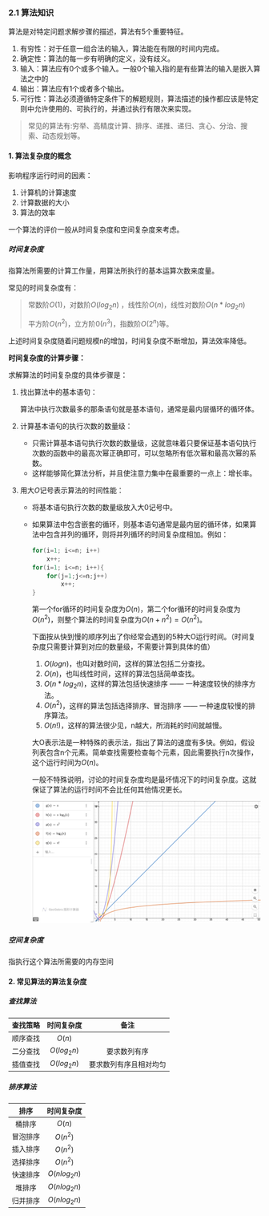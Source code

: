 ### 2.1 算法知识

算法是对特定问题求解步骤的描述，算法有5个重要特征。

1. 有穷性：对于任意一组合法的输入，算法能在有限的时间内完成。
2. 确定性：算法的每一步有明确的定义，没有歧义。
3. 输入：算法应有0个或多个输入。一般0个输入指的是有些算法的输入是嵌入算法之中的
4. 输出：算法应有1个或者多个输出。
5. 可行性：算法必须遵循特定条件下的解题规则，算法描述的操作都应该是特定则中允许使用的、可执行的，并通过执行有限次来实现。

> 常见的算法有:穷举、高精度计算、排序、递推、递归、贪心、分治、搜索、动态规划等。



#### 1. 算法复杂度的概念

影响程序运行时间的因素：

1. 计算机的计算速度
2. 计算数据的大小
3. 算法的效率

一个算法的评价一般从时间复杂度和空间复杂度来考虑。



##### 时间复杂度

指算法所需要的计算工作量，用算法所执行的基本运算次数来度量。

常见的时间复杂度有：

> 常数阶$O(1)$，对数阶$O(log_2n)$ ，线性阶$O(n)$，线性对数阶$O(n* log_2n)$
>
> 平方阶$O(n^2)$，立方阶$0(n^3)$，指数阶$O(2^n)$等。

上述时间复杂度随着问题规模n的增加，时间复杂度不断增加，算法效率降低。

**时间复杂度的计算步骤：**

求解算法的时间复杂度的具体步骤是：

1. 找出算法中的基本语句：

   算法中执行次数最多的那条语句就是基本语句，通常是最内层循环的循环体。

   

2. 计算基本语句的执行次数的数量级：

   - 只需计算基本语句执行次数的数量级，这就意味着只要保证基本语句执行次数的函数中的最高次幂正确即可，可以忽略所有低次幂和最高次幂的系数。
   - 这样能够简化算法分析，并且使注意力集中在最重要的一点上：增长率。

   

3. 用大$O$记号表示算法的时间性能：

   - 将基本语句执行次数的数量级放入大0记号中。

   - 如果算法中包含嵌套的循环，则基本语句通常是最内层的循环体，如果算法中包含并列的循环，则将并列循环的时间复杂度相加。例如：
     ```C++
     for(i=1; i<=n; i++)	
         x++;	
     for(i=1; i<=n; i++){
         for(j=1;j<=n;j++)
             x++;
     }
     ```

     第一个for循环的时间复杂度为$O(n)$，第二个for循环的时间复杂度为$O(n^2)$，则整个算法的时间复杂度为$O(n+n^2)=O(n^2)$。

     

     下面按从快到慢的顺序列出了你经常会遇到的5种大O运行时间。（时间复杂度只需要计算到对应的数量级，不需要计算到具体的值）
     
     1. $O(logn)$，也叫对数时间，这样的算法包括二分查找。
     2. $O(n)$，也叫线性时间，这样的算法包括简单查找。
     3. $O(n* log_2n)$，这样的算法包括快速排序 —— 一种速度较快的排序方法。
     4. $O(n^2)$，这样的算法包括选择排序、冒泡排序 —— 一种速度较慢的排序算法。
     5. $O(n!)$，这样的算法很少见，n越大，所消耗的时间就越慢。

     

     大O表示法是一种特殊的表示法，指出了算法的速度有多快。例如，假设列表包含n个元素。简单查找需要检查每个元素，因此需要执行n次操作，这个运行时间为$O(n)$。
     
     
     
     一般不特殊说明，讨论的时间复杂度均是最坏情况下的时间复杂度。这就保证了算法的运行时间不会比任何其他情况更长。
     
     ![202209161530922](https://github.com/sea-wyrm/study-notes/blob/cd322d5d49bd61d2e58e6dfe97087c974932ea6e/picture/202209161530922.png)



##### 空间复杂度

指执行这个算法所需要的内存空间



#### 2. 常见算法的算法复杂度

##### 查找算法

| 查找策略 | 时间复杂度  |          备注          |
| :------: | :---------: | :--------------------: |
| 顺序查找 |   $O(n)$    |                        |
| 二分查找 | $O(log_2n)$ |      要求数列有序      |
| 插值查找 | $O(log_2n)$ | 要求数列有序且相对均匀 |



##### 排序算法

|   排序   |  时间复杂度  |
| :------: | :----------: |
|  桶排序  |    $O(n)$    |
| 冒泡排序 |   $O(n^2)$   |
| 插入排序 |   $O(n^2)$   |
| 选择排序 |   $O(n^2)$   |
| 快速排序 | $O(nlog_2n)$ |
|  堆排序  | $O(nlog_2n)$ |
| 归并排序 | $O(nlog_2n)$ |

